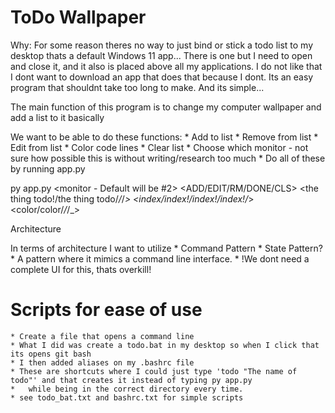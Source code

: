 # ToDo Wallpaper

Why: For some reason theres no way to just bind or stick a todo list to my desktop thats a default Windows 11 app...
     There is one but I need to open and close it, and it also is placed above all my applications. I do not like that
     I dont want to download an app that does that because I dont.
     Its an easy program that shouldnt take too long to make. And its simple...

The main function of this program is to change my computer wallpaper
and add a list to it basically

We want to be able to do these functions:
    * Add to list
    * Remove from list
    * Edit from list
    * Color code lines
    * Clear list
    * Choose which monitor - not sure how possible this is without writing/research too much
    * Do all of these by running app.py <commands>

py app.py <monitor - Default will be #2> <ADD/EDIT/RM/DONE/CLS> <the thing todo!/the thing todo/_/_/_> <index/index!/index!/index!/_> <color/color/_/_/_>

Architecture

In terms of architecture I want to utilize
    * Command Pattern
    * State Pattern?
    * A pattern where it mimics a command line interface.
    * !We dont need a complete UI for this, thats overkill!


# Scripts for ease of use
    * Create a file that opens a command line
    * What I did was create a todo.bat in my desktop so when I click that its opens git bash
    * I then added aliases on my .bashrc file
    * These are shortcuts where I could just type 'todo "The name of todo"' and that creates it instead of typing py app.py
    *   while being in the correct directory every time.
    * see todo_bat.txt and bashrc.txt for simple scripts
